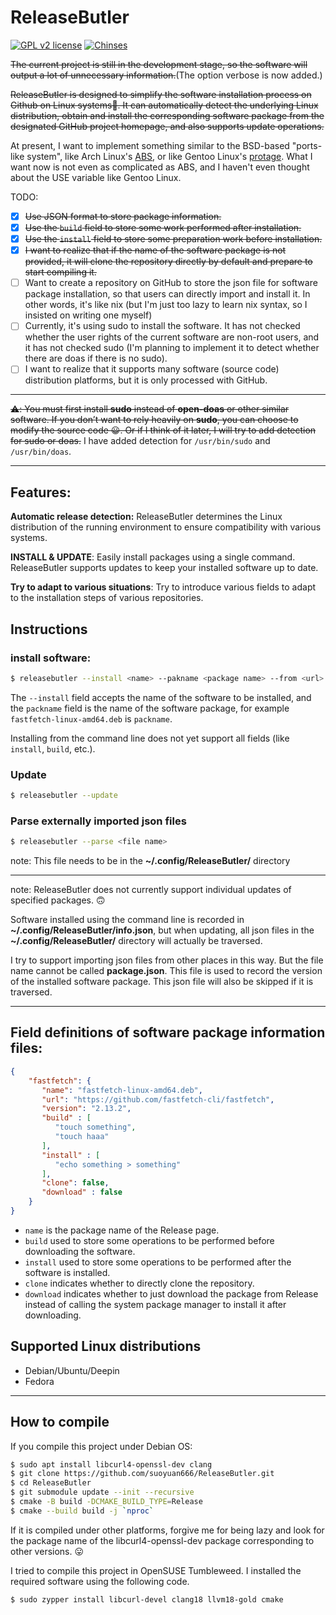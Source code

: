# ReleaseButler

[![GPL v2 license](https://img.shields.io/badge/license-GPL_2-blue.svg)](https://raw.githubusercontent.com/suoyuan666/tlog/master/LICENSE)
[![Chinses](https://wangchujiang.com/sb/lang/chinese.svg)](README_ZH_CN.md)

~~The current project is still in the development stage, so the software will output a lot of unnecessary information.~~(The option verbose is now added.)

~~ReleaseButler is designed to simplify the software installation process on Github on Linux systems🤗. It can automatically detect the underlying Linux distribution, obtain and install the corresponding software package from the designated GitHub project homepage, and also supports update operations.~~

At present, I want to implement something similar to the BSD-based "ports-like system", like Arch Linux's [ABS](https://wiki.archlinux.org/title/Arch_build_system), or like Gentoo Linux's [ protage](https://wiki.gentoo.org/wiki/Portage). What I want now is not even as complicated as ABS, and I haven't even thought about the USE variable like Gentoo Linux.

TODO:

- [x] ~~Use JSON format to store package information.~~
- [x] ~~Use the `build` field to store some work performed after installation.~~
- [x] ~~Use the `install` field to store some preparation work before installation.~~
- [x] ~~I want to realize that if the name of the software package is not provided, it will clone the repository directly by default and prepare to start compiling it.~~
- [ ] Want to create a repository on GitHub to store the json file for software package installation, so that users can directly import and install it. In other words, it's like nix (but I'm just too lazy to learn nix syntax, so I insisted on writing one myself)
- [ ] Currently, it's using sudo to install the software. It has not checked whether the user rights of the current software are non-root users, and it has  not checked sudo (I'm planning to implement it to detect whether there are doas if there is no sudo).
- [ ] I want to realize that it supports many software (source code) distribution platforms, but it is only processed with GitHub.

---

~~⚠️: You must first install **sudo** instead of **open-doas** or other similar software. If you don’t want to rely heavily on **sudo**, you can choose to modify the source code 😀. Or if I think of it later, I will try to add detection for sudo or doas.~~ I have added detection for `/usr/bin/sudo` and `/usr/bin/doas`.

---

## Features:

**Automatic release detection:** ReleaseButler determines the Linux distribution of the running environment to ensure compatibility with various systems.

**INSTALL & UPDATE**: Easily install packages using a single command. ReleaseButler supports updates to keep your installed software up to date.

**Try to adapt to various situations**: Try to introduce various fields to adapt to the installation steps of various repositories.

## Instructions

### install software:

```bash
$ releasebutler --install <name> --pakname <package name> --from <url> [--verbose]
```

The `--install` field accepts the name of the software to be installed, and the `packname` field is the name of the software package, for example `fastfetch-linux-amd64.deb` is `packname`.

Installing from the command line does not yet support all fields (like `install`, `build`, etc.).

### Update

```bash
$ releasebutler --update
```

### Parse externally imported json files

```bash
$ releasebutler --parse <file name>
```

note: This file needs to be in the **~/.config/ReleaseButler/** directory

---

note: ReleaseButler does not currently support individual updates of specified packages. 🙃

Software installed using the command line is recorded in **~/.config/ReleaseButler/info.json**, but when updating, all json files in the **~/.config/ReleaseButler/** directory will actually be traversed.

I try to support importing json files from other places in this way. But the file name cannot be called **package.json**. This file is used to record the version of the installed software package. This json file will also be skipped if it is traversed.

---

## Field definitions of software package information files:

```json
{
    "fastfetch": {
       "name": "fastfetch-linux-amd64.deb",
       "url": "https://github.com/fastfetch-cli/fastfetch",
       "version": "2.13.2",
       "build" : [
          "touch something",
          "touch haaa"
       ],
       "install" : [
          "echo something > something"
       ],
       "clone": false,
       "download" : false
    }
}
```

- `name` is the package name of the Release page.
- `build` used to store some operations to be performed before downloading the software.
- `install` used to store some operations to be performed after the software is installed.
- `clone` indicates whether to directly clone the repository.
- `download` indicates whether to just download the package from Release instead of calling the system package manager to install it after downloading.

## Supported Linux distributions

- Debian/Ubuntu/Deepin
- Fedora

---

## How to compile

If you compile this project under Debian OS:

```bash
$ sudo apt install libcurl4-openssl-dev clang
$ git clone https://github.com/suoyuan666/ReleaseButler.git
$ cd ReleaseButler
$ git submodule update --init --recursive
$ cmake -B build -DCMAKE_BUILD_TYPE=Release
$ cmake --build build -j `nproc`
```

If it is compiled under other platforms, forgive me for being lazy and look for the package name of the libcurl4-openssl-dev package corresponding to other versions. 😛

I tried to compile this project in OpenSUSE Tumbleweed. I installed the required software using the following code.

```bash
$ sudo zypper install libcurl-devel clang18 llvm18-gold cmake
```